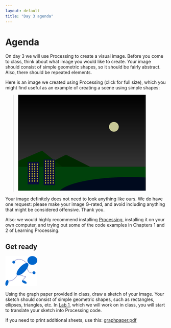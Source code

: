 ```yaml
---
layout: default
title: "Day 3 agenda"
---
```


# Agenda

On day 3 we will use Processing to create a visual image.  Before you come to class, think about what image you would like to create.  Your image should consist of simple geometric shapes, so it should be fairly abstract.  Also, there should be repeated elements.

Here is an image we created using Processing (click for full size), which you might find useful as an example of creating a scene using simple shapes:

> <a href="../img/citylights.png"><img style="width: 400px; height: 300px;" alt="City Lights" src="../img/citylights.png"></a>

Your image definitely does not need to look anything like ours.  We do have one request: please make your image G-rated, and avoid including anything that might be considered offensive.  Thank you.

Also: we would highly recommend installing [Processing](http://processing.org), installing it on your own computer, and trying out some of the code examples in Chapters 1 and 2 of Learning Processing.

## Get ready

<img class="parimg" alt="Get ready" src="img/getready.png">

Using the graph paper provided in class, draw a sketch of your image.  Your sketch should consist of simple geometric shapes, such as rectangles, ellipses, triangles, etc.  In [Lab 1](../labs/lab01.html), which we will work on in class, you will start to translate your sketch into Processing code.

If you need to print additional sheets, use this: [graphpaper.pdf](../media/graphpaper.pdf)

<div style="clear: both;"></div>
